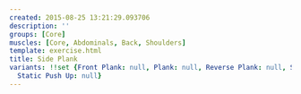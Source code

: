 ```yaml
---
created: 2015-08-25 13:21:29.093706
description: ''
groups: [Core]
muscles: [Core, Abdominals, Back, Shoulders]
template: exercise.html
title: Side Plank
variants: !!set {Front Plank: null, Plank: null, Reverse Plank: null, S&M Push Up: null,
  Static Push Up: null}
---
```

